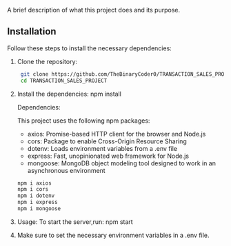 A brief description of what this project does and its purpose.

## Installation

Follow these steps to install the necessary dependencies:

1. Clone the repository:

   ```bash
    git clone https://github.com/TheBinaryCoder0/TRANSACTION_SALES_PROJECT.git
    cd TRANSACTION_SALES_PROJECT
2. Install the dependencies:
   npm install 

    Dependencies:
   
      This project uses the following npm packages:

      - axios: Promise-based HTTP client for the browser and Node.js
      - cors: Package to enable Cross-Origin Resource Sharing
      - dotenv: Loads environment variables from a .env file
      - express: Fast, unopinionated web framework for Node.js
      - mongoose: MongoDB object modeling tool designed to work in an asynchronous environment

      ```bash
      npm i axios
      npm i cors
      npm i dotenv
      npm i express
      npm i mongoose
      
4. Usage:
    To start the server,run:
    npm start

5. Make sure to set the necessary environment variables in a .env file.
